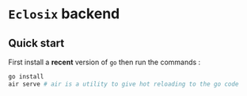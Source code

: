 # `Eclosix` backend

## Quick start

First install a **recent** version of `go` then run the commands :

```bash
go install
air serve # air is a utility to give hot reloading to the go code
```
